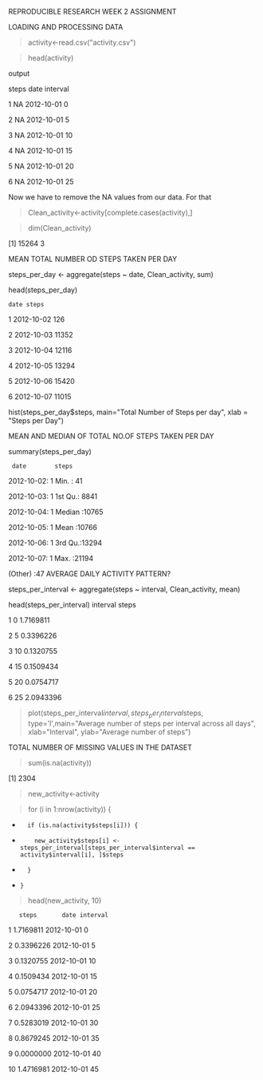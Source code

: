 REPRODUCIBLE RESEARCH WEEK 2 ASSIGNMENT

LOADING AND PROCESSING DATA

>activity<-read.csv("activity.csv")

>head(activity)

output

steps date interval

1 NA 2012-10-01 0

2 NA 2012-10-01 5

3 NA 2012-10-01 10

4 NA 2012-10-01 15

5 NA 2012-10-01 20

6 NA 2012-10-01 25


Now we have to remove the NA values from our data. For that

>Clean_activity<-activity[complete.cases(activity),]

>dim(Clean_activity)

[1] 15264 3

 MEAN TOTAL NUMBER OD STEPS TAKEN PER DAY

steps_per_day <- aggregate(steps ~ date, Clean_activity, sum)


head(steps_per_day)


    date steps
1 2012-10-02 126 

2 2012-10-03 11352 

3 2012-10-04 12116 

4 2012-10-05 13294 

5 2012-10-06 15420 

6 2012-10-07 11015


hist(steps_per_day$steps, main="Total Number of Steps per day", xlab = "Steps per Day")

MEAN AND MEDIAN OF TOTAL NO.OF STEPS TAKEN PER DAY

summary(steps_per_day)

     date        steps      
2012-10-02: 1 Min. : 41

2012-10-03: 1 1st Qu.: 8841

2012-10-04: 1 Median :10765

2012-10-05: 1 Mean :10766

2012-10-06: 1 3rd Qu.:13294

2012-10-07: 1 Max. :21194

(Other) :47
AVERAGE DAILY ACTIVITY PATTERN?

steps_per_interval <- aggregate(steps ~ interval, Clean_activity, mean)

head(steps_per_interval)
  interval     steps
  
1        0 1.7169811

2        5 0.3396226

3       10 0.1320755

4       15 0.1509434

5       20 0.0754717

6       25 2.0943396

> plot(steps_per_interval$interval, steps_per_interval$steps, type='l',main="Average number of steps per interval across all days", xlab="Interval", ylab="Average number of steps")

TOTAL NUMBER OF MISSING VALUES IN THE DATASET

> sum(is.na(activity))

[1] 2304

> new_activity<-activity

>  for (i in 1:nrow(activity)) {
+       if (is.na(activity$steps[i])) {
+         new_activity$steps[i] <- steps_per_interval[steps_per_interval$interval ==     activity$interval[i], ]$steps
+       }
+     }

> head(new_activity, 10)

       steps       date interval
       
1  1.7169811 2012-10-01        0

2  0.3396226 2012-10-01        5

3  0.1320755 2012-10-01       10

4  0.1509434 2012-10-01       15

5  0.0754717 2012-10-01       20

6  2.0943396 2012-10-01       25

7  0.5283019 2012-10-01       30

8  0.8679245 2012-10-01       35

9  0.0000000 2012-10-01       40

10 1.4716981 2012-10-01       45
